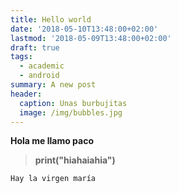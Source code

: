 ```yaml
---
title: Hello world
date: '2018-05-10T13:48:00+02:00'
lastmod: '2018-05-09T13:48:00+02:00'
draft: true
tags:
  - academic
  - android
summary: A new post
header:
  caption: Unas burbujitas
  image: /img/bubbles.jpg
---
```

**Hola me llamo paco**

> **print("hiahaiahia")**



```
Hay la virgen maría
```
